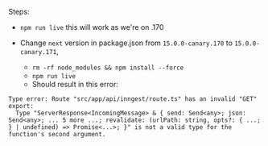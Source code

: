 Steps:

* `npm run live` this will work as we're on .170

* Change `next` version in package.json from `15.0.0-canary.170` to `15.0.0-canary.171`,
  * `rm -rf node_modules && npm install --force`
  * `npm run live`
  * Should result in this error:
```
Type error: Route "src/app/api/inngest/route.ts" has an invalid "GET" export:
  Type "ServerResponse<IncomingMessage> & { send: Send<any>; json: Send<any>; ... 5 more ...; revalidate: (urlPath: string, opts?: { ...; } | undefined) => Promise<...>; }" is not a valid type for the function's second argument.
```


